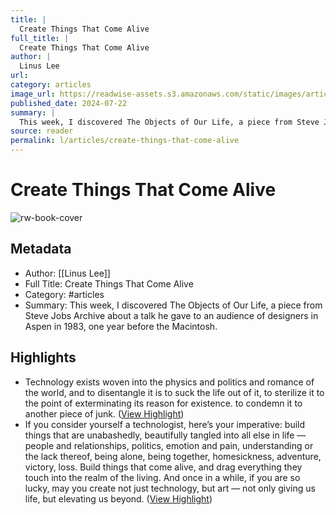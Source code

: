 ```yaml
---
title: |
  Create Things That Come Alive
full_title: |
  Create Things That Come Alive
author: |
  Linus Lee
url: 
category: articles
image_url: https://readwise-assets.s3.amazonaws.com/static/images/article4.6bc1851654a0.png
published_date: 2024-07-22
summary: |
  This week, I discovered The Objects of Our Life, a piece from Steve Jobs Archive about a talk he gave to an audience of designers in Aspen in 1983, one year before the Macintosh.
source: reader
permalink: l/articles/create-things-that-come-alive
---
```

# Create Things That Come Alive

![rw-book-cover](https://readwise-assets.s3.amazonaws.com/static/images/article4.6bc1851654a0.png)

## Metadata
- Author: [[Linus Lee]]
- Full Title: Create Things That Come Alive
- Category: #articles
- Summary: This week, I discovered The Objects of Our Life, a piece from Steve Jobs Archive about a talk he gave to an audience of designers in Aspen in 1983, one year before the Macintosh.

## Highlights
- Technology exists woven into the physics and politics and romance of the world, and to disentangle it is to suck the life out of it, to sterilize it to the point of exterminating its reason for existence. to condemn it to another piece of junk. ([View Highlight](https://read.readwise.io/read/01j3ctgy58gffxfag3hn5mhnze))
- If you consider yourself a technologist, here’s your imperative: build things that are unabashedly, beautifully tangled into all else in life — people and relationships, politics, emotion and pain, understanding or the lack thereof, being alone, being together, homesickness, adventure, victory, loss. Build things that come alive, and drag everything they touch into the realm of the living. And once in a while, if you are so lucky, may you create not just technology, but art — not only giving us life, but elevating us beyond. ([View Highlight](https://read.readwise.io/read/01j3ctgtjwkr85q0fap9j2k0dy))


